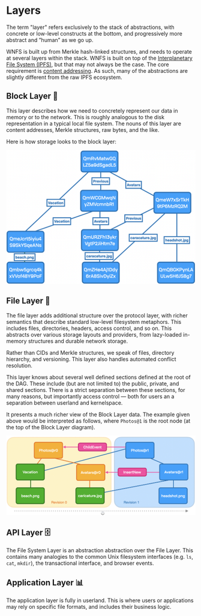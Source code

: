 # Layers

The term "layer" refers exclusively to the stack of abstractions, with concrete or low-level constructs at the bottom, and progressively more abstract and ”human” as we go up. 

WNFS is built up from Merkle hash-linked structures, and needs to operate at several layers within the stack. WNFS is built on top of the [Interplanetary File System \(IPFS\)](https://ipfs.io/), but that may not always be the case. The core requirement is [content addressing](https://en.wikipedia.org/wiki/Content-addressable_storage). As such, many of the abstractions are slightly different from the raw IPFS ecosystem.

## Block Layer 🧱

This layer describes how we need to concretely represent our data in memory or to the network. This is roughly analogous to the disk representation in a typical local file system. The nouns of this layer are content addresses, Merkle structures, raw bytes, and the like.

Here is how storage looks to the block layer:

![](../../.gitbook/assets/screen-shot-2021-05-21-at-8.27.14-am.png)

## File Layer 📑

The file layer adds additional structure over the protocol layer, with richer semantics that describe standard low-level filesystem metaphors. This includes files, directories, headers, access control, and so on. This abstracts over various storage layouts and providers, from lazy-loaded in-memory structures and durable network storage.

Rather than CIDs and Merkle structures, we speak of files, directory hierarchy, and versioning. This layer also handles automated conflict resolution.

This layer knows about several well defined sections defined at the root of the DAG. These include \(but are not limited to\) the public, private, and shared sections. There is a strict separation between these sections, for many reasons, but importantly access control — both for users an a separation between userland and kernelspace.

It presents a much richer view of the Block Layer data. The example given above would be interpreted as follows, where `Photos@1` is the root node \(at the top of the Block Layer diagram\).

![](../../.gitbook/assets/screen-shot-2021-05-21-at-8.25.55-am.png)

## API Layer 🗄

The File System Layer is an abstraction abstraction over the File Layer. This contains many analogies to the common Unix filesystem interfaces \(e.g. `ls`, `cat`, `mkdir`\), the transactional interface, and browser events.

## Application Layer 📊

The application layer is fully in userland. This is where users or applications may rely on specific file formats, and includes their business logic.

